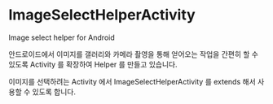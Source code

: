 ImageSelectHelperActivity
=========================

Image select helper for Android

안드로이드에서 이미지를 갤러리와 카메라 촬영을 통해 얻어오는 작업을 
간편히 할 수 있도록 Activity 를 확장하여 Helper 를 만들고 있습니다.


이미지를 선택하려는 Activity 에서 ImageSelectHelperActivity 를 extends 해서 사용할 수 있도록 합니다.
